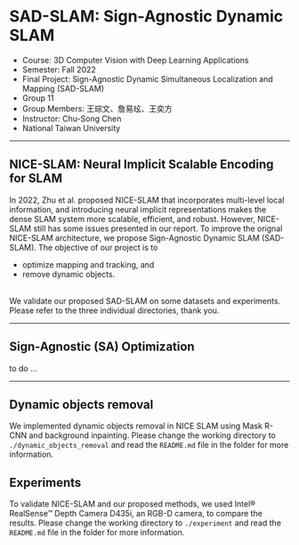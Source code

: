 # SAD-SLAM: Sign-Agnostic Dynamic SLAM


* Course: 3D Computer Vision with Deep Learning Applications 
* Semester: Fall 2022
* Final Project: Sign-Agnostic Dynamic Simultaneous Localization and Mapping (SAD-SLAM)
* Group 11
* Group Members: 王琮文、詹易玹、王奕方
* Instructor: Chu-Song Chen
* National Taiwan University

---

## NICE-SLAM: Neural Implicit Scalable Encoding for SLAM
In 2022, Zhu et al. proposed NICE-SLAM that incorporates multi-level local information, 
and introducing neural implicit representations 
makes the dense SLAM system more scalable, efficient, and robust.
However, NICE-SLAM still has some issues presented in our report. 
To improve the orignal NICE-SLAM architecture, 
we propose Sign-Agnostic Dynamic SLAM (SAD-SLAM). 
The objective of our project is to 
* optimize mapping and tracking, and
* remove dynamic objects.
<br />
We validate our proposed SAD-SLAM on some datasets and experiments. 
Please refer to the three individual directories,  
thank you. 

---

## Sign-Agnostic (SA) Optimization
to do ...

---

## Dynamic objects removal
We implemented dynamic objects removal in NICE SLAM using Mask R-CNN and background inpainting.
Please change the working directory to `./dynamic_objects_removal` and read the `README.md` file in the folder for more information.

## Experiments
To validate NICE-SLAM and our proposed methods, we used Intel® RealSense™ Depth Camera D435i, an RGB-D camera, to compare the results. 
Please change the working directory to `./experiment` and read the `README.md` file in the folder for more information.
